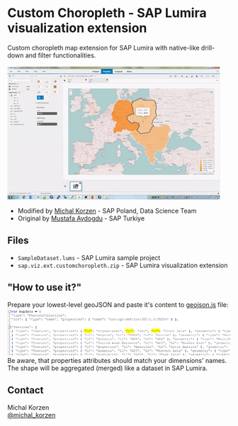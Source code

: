 Custom Choropleth - SAP Lumira visualization extension
=================================================
Custom choropleth map extension for SAP Lumira with native-like drill-down and filter functionalities.<br><br>
![giphy](images/giphy.gif?raw=true "giphy")<br>
* Modified by [Michal Korzen](http://scn.sap.com/people/michal.korzen) - SAP Poland, Data Science Team
* Original by [Mustafa Aydogdu](https://scn.sap.com/people/mustafa.aydogdu) - SAP Turkiye

Files
-----------
* `SampleDataset.lums` - SAP Lumira sample project
* `sap.viz.ext.customchoropleth.zip` - SAP Lumira visualization extension

"How to use it?"
-------------------------------------------
Prepare your lowest-level geoJSON and paste it's content to [geojson.js](src/bundles/sap/viz/ext/customchoropleth/geojson.js) file:
![geoJSON](images/geojson.PNG?raw=true "geoJSON")<br>
Be aware, that properties attributes should match your dimensions' names. The shape will be aggregated (merged) like a dataset in SAP Lumira.

Contact
-------------------------------------------
Michal Korzen<br>
[@michal_korzen](https://twitter.com/michal_korzen)
